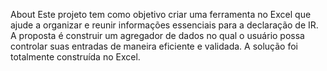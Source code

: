 About
Este projeto tem como objetivo criar uma ferramenta no Excel que ajude a organizar e reunir informações essenciais para a declaração de IR. 
A proposta é construir um agregador de dados no qual o usuário possa controlar suas entradas de maneira eficiente e validada. 
A solução foi totalmente construída no Excel.
